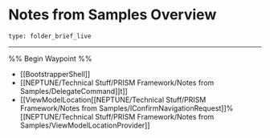 # Notes from Samples Overview
 
```ccard
type: folder_brief_live
```
 
---

%% Begin Waypoint %%
- [[BootstrapperShell]]
- [[NEPTUNE/Technical Stuff/PRISM Framework/Notes from Samples/DelegateCommand]]t]]
- [[ViewModelLocation[[NEPTUNE/Technical Stuff/PRISM Framework/Notes from Samples/IConfirmNavigationRequest]]%[[NEPTUNE/Technical Stuff/PRISM Framework/Notes from Samples/ViewModelLocationProvider]]